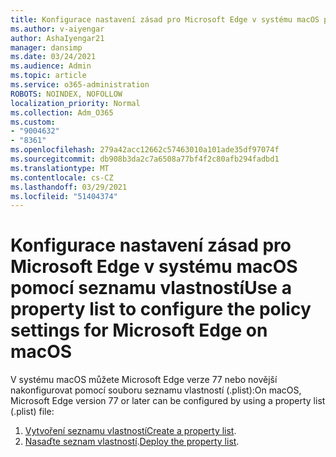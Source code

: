 ```yaml
---
title: Konfigurace nastavení zásad pro Microsoft Edge v systému macOS pomocí seznamu vlastností
ms.author: v-aiyengar
author: AshaIyengar21
manager: dansimp
ms.date: 03/24/2021
ms.audience: Admin
ms.topic: article
ms.service: o365-administration
ROBOTS: NOINDEX, NOFOLLOW
localization_priority: Normal
ms.collection: Adm_O365
ms.custom:
- "9004632"
- "8361"
ms.openlocfilehash: 279a42acc12662c57463010a101ade35df97074f
ms.sourcegitcommit: db908b3da2c7a6508a77bf4f2c80afb294fadbd1
ms.translationtype: MT
ms.contentlocale: cs-CZ
ms.lasthandoff: 03/29/2021
ms.locfileid: "51404374"
---
```

# <a name="use-a-property-list-to-configure-the-policy-settings-for-microsoft-edge-on-macos"></a><span data-ttu-id="7249a-102">Konfigurace nastavení zásad pro Microsoft Edge v systému macOS pomocí seznamu vlastností</span><span class="sxs-lookup"><span data-stu-id="7249a-102">Use a property list to configure the policy settings for Microsoft Edge on macOS</span></span>

<span data-ttu-id="7249a-103">V systému macOS můžete Microsoft Edge verze 77 nebo novější nakonfigurovat pomocí souboru seznamu vlastností (.plist):</span><span class="sxs-lookup"><span data-stu-id="7249a-103">On macOS, Microsoft Edge version 77 or later can be configured by using a property list (.plist) file:</span></span>

1. <span data-ttu-id="7249a-104">[Vytvoření seznamu vlastností](https://go.microsoft.com/fwlink/?linkid=2134726)</span><span class="sxs-lookup"><span data-stu-id="7249a-104">[Create a property list](https://go.microsoft.com/fwlink/?linkid=2134726).</span></span>
1. <span data-ttu-id="7249a-105">[Nasaďte seznam vlastností](https://go.microsoft.com/fwlink/?linkid=2134727).</span><span class="sxs-lookup"><span data-stu-id="7249a-105">[Deploy the property list](https://go.microsoft.com/fwlink/?linkid=2134727).</span></span>
